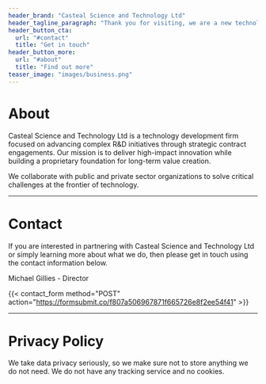 ```yaml
---
header_brand: "Casteal Science and Technology Ltd"
header_tagline_paragraph: "Thank you for visiting, we are a new technology business currently focused on developing our first projects behind the scenes. While our website isn't quite ready yet, we look forward to sharing more with you soon."
header_button_cta:
  url: "#contact"
  title: "Get in touch"
header_button_more:
  url: "#about"
  title: "Find out more"
teaser_image: "images/business.png"
---
```


# About

Casteal Science and Technology Ltd is a technology development firm focused on advancing complex R&D initiatives through strategic contract engagements. Our mission is to deliver high-impact innovation while building a proprietary foundation for long-term value creation.

We collaborate with public and private sector organizations to solve critical challenges at the frontier of technology.

---
# Contact
If you are interested in partnering with Casteal Science and Technology Ltd or simply learning more about what we do, then please get in touch using the contact information below.

Michael Gillies - Director

{{< contact_form method="POST" action="https://formsubmit.co/f807a506967871f665726e8f2ee54f41" >}}

---

# Privacy Policy

We take data privacy seriously, so we make sure not to store anything we do not need. We do not have any tracking service and no cookies.
